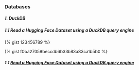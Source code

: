 ### Databases

##### 1. DuckDB

##### 1.1 Read a Hugging Face Dataset using a DuckDB query engine

{% gist 123456789 %}

{% gist f0ba27058beccdb6b33b83a83ca1b5b0 %}

##### 1.1 [Read a Hugging Face Dataset using a DuckDB query engine](https://gist.github.com/stra-uss/a2777b9eddaf5e5867dd0669c6f12b3b)
